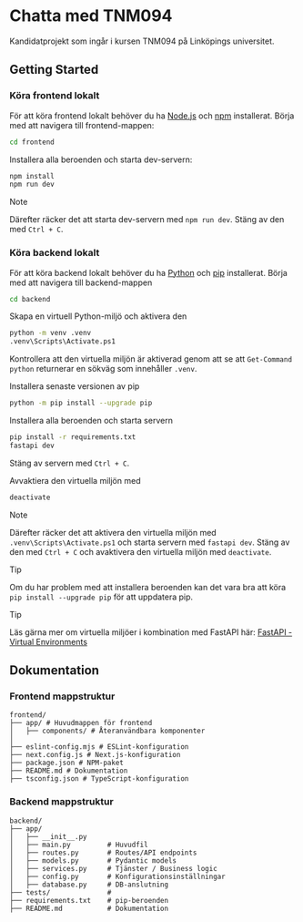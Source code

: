 # Chatta med TNM094
Kandidatprojekt som ingår i kursen TNM094 på Linköpings universitet.

## Getting Started
### Köra frontend lokalt
För att köra frontend lokalt behöver du ha [Node.js](https://nodejs.org/en/) och [npm](https://www.npmjs.com/) installerat. 
Börja med att navigera till frontend-mappen:
```bash
cd frontend
```

Installera alla beroenden och starta dev-servern:
```bash
npm install
npm run dev
```

> [!NOTE]
> Därefter räcker det att starta dev-servern med `npm run dev`. Stäng av den med `Ctrl + C`.

### Köra backend lokalt
För att köra backend lokalt behöver du ha [Python](https://www.python.org/) och [pip](https://pypi.org/project/pip/) installerat.
Börja med att navigera till backend-mappen
```bash
cd backend
```

Skapa en virtuell Python-miljö och aktivera den
```bash
python -m venv .venv
.venv\Scripts\Activate.ps1
```

Kontrollera att den virtuella miljön är aktiverad genom att se att `Get-Command python` returnerar en sökväg som innehåller `.venv`.	

Installera senaste versionen av pip
```bash
python -m pip install --upgrade pip
```

Installera alla beroenden och starta servern
```bash
pip install -r requirements.txt
fastapi dev
```

Stäng av servern med `Ctrl + C`.

Avvaktiera den virtuella miljön med
```bash
deactivate
```

> [!NOTE]
> Därefter räcker det att aktivera den virtuella miljön med `.venv\Scripts\Activate.ps1` och starta servern med `fastapi dev`. Stäng av den med `Ctrl + C` och avaktivera den virtuella miljön med `deactivate`.

> [!TIP]
> Om du har problem med att installera beroenden kan det vara bra att köra `pip install --upgrade pip` för att uppdatera pip.

> [!TIP]
> Läs gärna mer om virtuella miljöer i kombination med FastAPI här:
> [FastAPI - Virtual Environments](https://fastapi.tiangolo.com/virtual-environments/)


## Dokumentation
### Frontend mappstruktur
```
frontend/
├── app/ # Huvudmappen för frontend
│   ├── components/ # Återanvändbara komponenter
│   
├── eslint-config.mjs # ESLint-konfiguration
├── next.config.js # Next.js-konfiguration
├── package.json # NPM-paket
├── README.md # Dokumentation
├── tsconfig.json # TypeScript-konfiguration
```

### Backend mappstruktur
```
backend/
├── app/
│   ├── __init__.py
│   ├── main.py         # Huvudfil
│   ├── routes.py       # Routes/API endpoints
│   ├── models.py       # Pydantic models
│   ├── services.py     # Tjänster / Business logic
│   ├── config.py       # Konfigurationsinställningar
│   ├── database.py     # DB-anslutning
├── tests/              # 
├── requirements.txt    # pip-beroenden
├── README.md           # Dokumentation
```